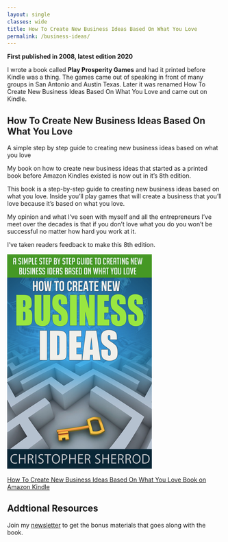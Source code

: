 ```yaml
---
layout: single
classes: wide
title: How To Create New Business Ideas Based On What You Love
permalink: /business-ideas/
---
```

**First published in 2008, latest edition 2020**

I wrote a book called **Play Prosperity Games** and had it printed before Kindle was a thing. The games came out of speaking in front of many groups in San Antonio and Austin Texas. Later it was renamed How To Create New Business Ideas Based On What You Love and came out on Kindle.

## How To Create New Business Ideas Based On What You Love
A simple step by step guide to creating new business ideas based on what you love

My book on how to create new business ideas that started as a printed book before Amazon Kindles existed is now out in it’s 8th edition.

This book is a step-by-step guide to creating new business ideas based on what you love. Inside you’ll play games that will create a business that you’ll love because it’s based on what you love.

My opinion and what I’ve seen with myself and all the entrepreneurs I’ve meet over the decades is that if you don’t love what you do you won’t be successful no matter how hard you work at it.

I’ve taken readers feedback to make this 8th edition.

[![How To Create New Business Ideas Based On What You Love Book on Amazon Kindle](/assets/images/books/How-To-Create-New-Business-Ideas.webp)](https://amzn.to/2FvAxx9)

[How To Create New Business Ideas Based On What You Love Book on Amazon Kindle](https://amzn.to/3oZlRrW)

## Addtional Resources
Join my [newsletter](/newsletter/) to get the bonus materials that goes along with the book.